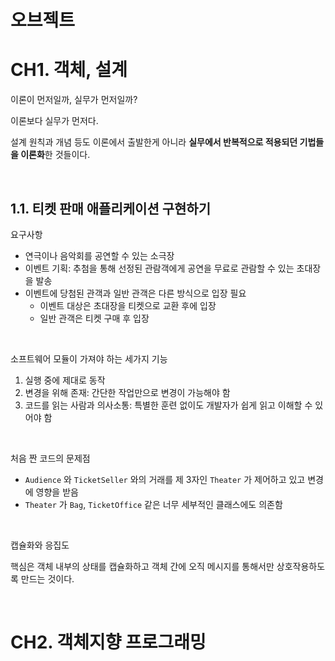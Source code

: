 # 오브젝트

# CH1. 객체, 설계

이론이 먼저일까, 실무가 먼저일까?

이론보다 실무가 먼저다.

설계 원칙과 개념 등도 이론에서 출발한게 아니라 **실무에서 반복적으로 적용되던 기법들을 이론화**한 것들이다.

<br>

## 1.1. 티켓 판매 애플리케이션 구현하기

요구사항

- 연극이나 음악회를 공연할 수 있는 소극장
- 이벤트 기획: 추첨을 통해 선정된 관람객에게 공연을 무료로 관람할 수 있는 초대장을 발송
- 이벤트에 당첨된 관객과 일반 관객은 다른 방식으로 입장 필요
  - 이벤트 대상은 초대장을 티켓으로 교환 후에 입장
  - 일반 관객은 티켓 구매 후 입장

<br>

소프트웨어 모듈이 가져야 하는 세가지 기능

1. 실행 중에 제대로 동작
2. 변경을 위해 존재: 간단한 작업만으로 변경이 가능해야 함
3. 코드를 읽는 사람과 의사소통: 특별한 훈련 없이도 개발자가 쉽게 읽고 이해할 수 있어야 함

<br>

처음 짠 코드의 문제점

- `Audience` 와 `TicketSeller` 와의 거래를 제 3자인 `Theater` 가 제어하고 있고 변경에 영향을 받음
- `Theater` 가 `Bag`, `TicketOffice` 같은 너무 세부적인 클래스에도 의존함

<br>

캡슐화와 응집도

핵심은 객체 내부의 상태를 캡슐화하고 객체 간에 오직 메시지를 통해서만 상호작용하도록 만드는 것이다.

<br>

# CH2. 객체지향 프로그래밍
